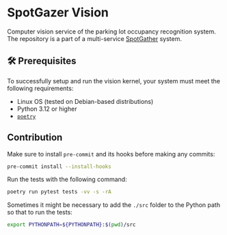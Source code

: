 # SpotGazer Vision

Computer vision service of the parking lot occupancy recognition system.
The repository is a part of a multi-service [SpotGather](https://github.com/AKrekhovetskyi/spot-gazer) system.

## 🛠️ Prerequisites

To successfully setup and run the vision kernel, your system must meet the following requirements:

- Linux OS (tested on Debian-based distributions)
- Python 3.12 or higher
- [`poetry`](https://python-poetry.org/docs/)

## Contribution

Make sure to install `pre-commit` and its hooks before making any commits:

```bash
pre-commit install --install-hooks
```

Run the tests with the following command:

```bash
poetry run pytest tests -vv -s -rA
```

Sometimes it might be necessary to add the `./src` folder to the Python path so that to run the tests:

```bash
export PYTHONPATH=${PYTHONPATH}:$(pwd)/src
```
